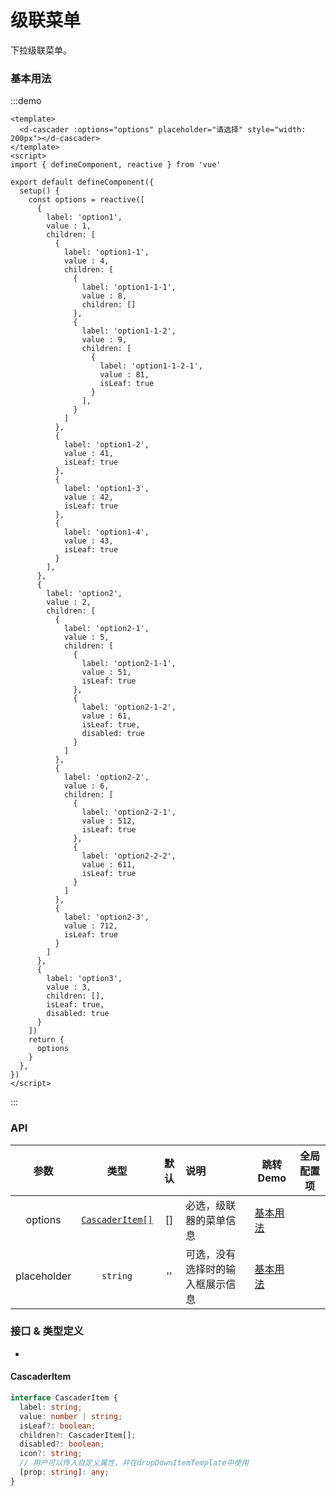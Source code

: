 # 级联菜单
下拉级联菜单。

### 基本用法
:::demo

```vue
<template>
  <d-cascader :options="options" placeholder="请选择" style="width: 200px"></d-cascader>
</template>
<script>
import { defineComponent, reactive } from 'vue'

export default defineComponent({
  setup() {
    const options = reactive([
      {
        label: 'option1',
        value : 1,
        children: [
          {
            label: 'option1-1',
            value : 4,
            children: [
              {
                label: 'option1-1-1',
                value : 8,
                children: []
              },
              {
                label: 'option1-1-2',
                value : 9,
                children: [
                  {
                    label: 'option1-1-2-1',
                    value : 81,
                    isLeaf: true
                  }
                ],
              }
            ]
          },
          {
            label: 'option1-2',
            value : 41,
            isLeaf: true
          },
          {
            label: 'option1-3',
            value : 42,
            isLeaf: true
          },
          {
            label: 'option1-4',
            value : 43,
            isLeaf: true
          }
        ],
      },
      {
        label: 'option2',
        value : 2,
        children: [
          {
            label: 'option2-1',
            value : 5,
            children: [
              {
                label: 'option2-1-1',
                value : 51,
                isLeaf: true
              },
              {
                label: 'option2-1-2',
                value : 61,
                isLeaf: true,
                disabled: true
              }
            ]
          },
          {
            label: 'option2-2',
            value : 6,
            children: [
              {
                label: 'option2-2-1',
                value : 512,
                isLeaf: true
              },
              {
                label: 'option2-2-2',
                value : 611,
                isLeaf: true
              }
            ]
          },
          {
            label: 'option2-3',
            value : 712,
            isLeaf: true
          }
        ]
      },
      {
        label: 'option3',
        value : 3,
        children: [],
        isLeaf: true,
        disabled: true
      }
    ])
    return {
      options
    }
  },
})
</script>
```

:::

### API

|    参数     |   类型   |   默认    | 说明                     | 跳转 Demo                         |  全局配置项 |
| :--------: | :------: | :-------: | :---------------------- | --------------------------------- | --------- |
| options    |	[`CascaderItem[]`](#CascaderItem) |	[] |	必选，级联器的菜单信息 |  [基本用法](#基本用法) | |
| placeholder    | `string` |	'' |	可选，没有选择时的输入框展示信息 |  [基本用法](#基本用法) | |

### 接口 & 类型定义

-

#### CascaderItem
```ts
interface CascaderItem {
  label: string;
  value: number | string;
  isLeaf?: boolean;
  children?: CascaderItem[];
  disabled?: boolean;
  icon?: string;
  // 用户可以传入自定义属性，并在dropDownItemTemplate中使用
  [prop: string]: any;
}
```